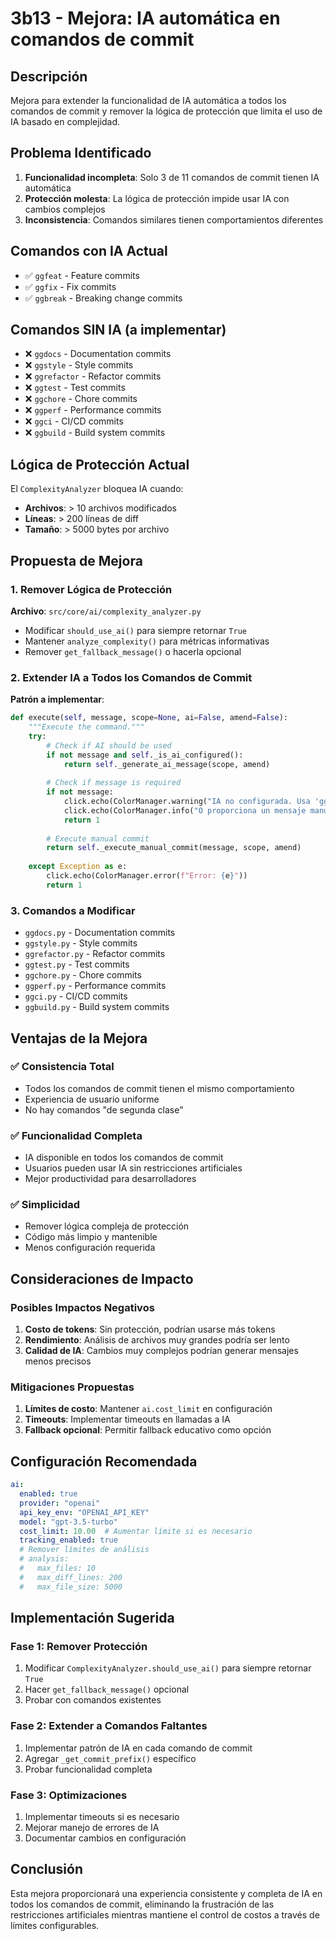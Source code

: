 # 3b13 - Mejora: IA automática en comandos de commit

## Descripción
Mejora para extender la funcionalidad de IA automática a todos los comandos de commit y remover la lógica de protección que limita el uso de IA basado en complejidad.

## Problema Identificado
1. **Funcionalidad incompleta**: Solo 3 de 11 comandos de commit tienen IA automática
2. **Protección molesta**: La lógica de protección impide usar IA con cambios complejos
3. **Inconsistencia**: Comandos similares tienen comportamientos diferentes

## Comandos con IA Actual
- ✅ `ggfeat` - Feature commits
- ✅ `ggfix` - Fix commits  
- ✅ `ggbreak` - Breaking change commits

## Comandos SIN IA (a implementar)
- ❌ `ggdocs` - Documentation commits
- ❌ `ggstyle` - Style commits
- ❌ `ggrefactor` - Refactor commits
- ❌ `ggtest` - Test commits
- ❌ `ggchore` - Chore commits
- ❌ `ggperf` - Performance commits
- ❌ `ggci` - CI/CD commits
- ❌ `ggbuild` - Build system commits

## Lógica de Protección Actual
El `ComplexityAnalyzer` bloquea IA cuando:
- **Archivos**: > 10 archivos modificados
- **Líneas**: > 200 líneas de diff
- **Tamaño**: > 5000 bytes por archivo

## Propuesta de Mejora

### 1. Remover Lógica de Protección
**Archivo**: `src/core/ai/complexity_analyzer.py`
- Modificar `should_use_ai()` para siempre retornar `True`
- Mantener `analyze_complexity()` para métricas informativas
- Remover `get_fallback_message()` o hacerla opcional

### 2. Extender IA a Todos los Comandos de Commit
**Patrón a implementar**:
```python
def execute(self, message, scope=None, ai=False, amend=False):
    """Execute the command."""
    try:
        # Check if AI should be used
        if not message and self._is_ai_configured():
            return self._generate_ai_message(scope, amend)
        
        # Check if message is required
        if not message:
            click.echo(ColorManager.warning("IA no configurada. Usa 'ggconfig set ai.enabled true'"))
            click.echo(ColorManager.info("O proporciona un mensaje manual: ggdocs 'mensaje'"))
            return 1
        
        # Execute manual commit
        return self._execute_manual_commit(message, scope, amend)
        
    except Exception as e:
        click.echo(ColorManager.error(f"Error: {e}"))
        return 1
```

### 3. Comandos a Modificar
- `ggdocs.py` - Documentation commits
- `ggstyle.py` - Style commits
- `ggrefactor.py` - Refactor commits
- `ggtest.py` - Test commits
- `ggchore.py` - Chore commits
- `ggperf.py` - Performance commits
- `ggci.py` - CI/CD commits
- `ggbuild.py` - Build system commits

## Ventajas de la Mejora

### ✅ **Consistencia Total**
- Todos los comandos de commit tienen el mismo comportamiento
- Experiencia de usuario uniforme
- No hay comandos "de segunda clase"

### ✅ **Funcionalidad Completa**
- IA disponible en todos los comandos de commit
- Usuarios pueden usar IA sin restricciones artificiales
- Mejor productividad para desarrolladores

### ✅ **Simplicidad**
- Remover lógica compleja de protección
- Código más limpio y mantenible
- Menos configuración requerida

## Consideraciones de Impacto

### **Posibles Impactos Negativos**
1. **Costo de tokens**: Sin protección, podrían usarse más tokens
2. **Rendimiento**: Análisis de archivos muy grandes podría ser lento
3. **Calidad de IA**: Cambios muy complejos podrían generar mensajes menos precisos

### **Mitigaciones Propuestas**
1. **Límites de costo**: Mantener `ai.cost_limit` en configuración
2. **Timeouts**: Implementar timeouts en llamadas a IA
3. **Fallback opcional**: Permitir fallback educativo como opción

## Configuración Recomendada
```yaml
ai:
  enabled: true
  provider: "openai"
  api_key_env: "OPENAI_API_KEY"
  model: "gpt-3.5-turbo"
  cost_limit: 10.00  # Aumentar límite si es necesario
  tracking_enabled: true
  # Remover límites de análisis
  # analysis:
  #   max_files: 10
  #   max_diff_lines: 200
  #   max_file_size: 5000
```

## Implementación Sugerida

### **Fase 1: Remover Protección**
1. Modificar `ComplexityAnalyzer.should_use_ai()` para siempre retornar `True`
2. Hacer `get_fallback_message()` opcional
3. Probar con comandos existentes

### **Fase 2: Extender a Comandos Faltantes**
1. Implementar patrón de IA en cada comando de commit
2. Agregar `_get_commit_prefix()` específico
3. Probar funcionalidad completa

### **Fase 3: Optimizaciones**
1. Implementar timeouts si es necesario
2. Mejorar manejo de errores de IA
3. Documentar cambios en configuración

## Conclusión
Esta mejora proporcionará una experiencia consistente y completa de IA en todos los comandos de commit, eliminando la frustración de las restricciones artificiales mientras mantiene el control de costos a través de límites configurables.

